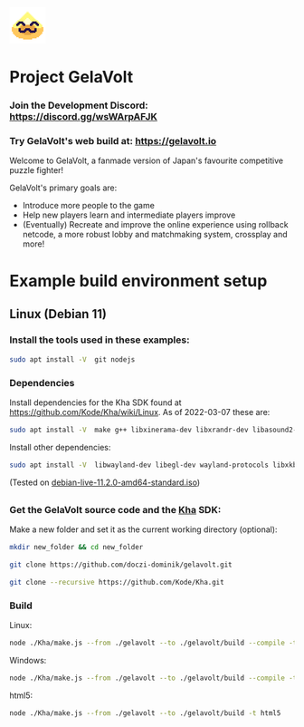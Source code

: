 ![GelaVolt](readme-icon.png)

# Project GelaVolt

### Join the Development Discord: https://discord.gg/wsWArpAFJK
### Try GelaVolt's web build at: https://gelavolt.io

Welcome to GelaVolt, a fanmade version of Japan's favourite competitive puzzle fighter!

GelaVolt's primary goals are:
- Introduce more people to the game
- Help new players learn and intermediate players improve
- (Eventually) Recreate and improve the online experience using rollback netcode, a more robust lobby and matchmaking system, crossplay and more!


# Example build environment setup
## Linux (Debian 11)
### Install the tools used in these examples:
```sh
sudo apt install -V  git nodejs
```
### Dependencies
Install dependencies for the Kha SDK found at https://github.com/Kode/Kha/wiki/Linux. As of 2022-03-07 these are:
```sh
sudo apt install -V  make g++ libxinerama-dev libxrandr-dev libasound2-dev libxi-dev mesa-common-dev libgl-dev libxcursor-dev libvulkan-dev libudev-dev
```
Install other dependencies:
```sh
sudo apt install -V  libwayland-dev libegl-dev wayland-protocols libxkbcommon-dev
```
(Tested on [debian-live-11.2.0-amd64-standard.iso](https://cdimage.debian.org/cdimage/release/11.2.0-live/amd64/iso-hybrid/))
##

### Get the GelaVolt source code and the [Kha](https://github.com/Kode/Kha) SDK:
Make a new folder and set it as the current working directory (optional):
```sh
mkdir new_folder && cd new_folder
```
```sh
git clone https://github.com/doczi-dominik/gelavolt.git
```
```sh
git clone --recursive https://github.com/Kode/Kha.git
```

### Build
Linux:
```sh
node ./Kha/make.js --from ./gelavolt --to ./gelavolt/build --compile -t linux -g opengl 
```
Windows:
```sh
node ./Kha/make.js --from ./gelavolt --to ./gelavolt/build --compile -t windows -g direct3d11 
```
html5:
```sh
node ./Kha/make.js --from ./gelavolt --to ./gelavolt/build -t html5
```
